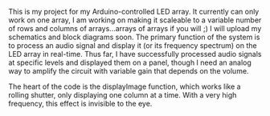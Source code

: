 This is my project for my Arduino-controlled LED array.
It currently can only work on one array, I am working on making it scaleable to a variable number of rows and columns of arrays...arrays of arrays if you will ;)
I will upload my schematics and block diagrams soon.
The primary function of the system is to process an audio signal and display it (or its frequency spectrum) on the LED array in real-time.
Thus far, I have successfully processed audio signals at specific levels and displayed them on a panel, though I need an analog way to amplify the circuit with variable gain that depends on the volume.

The heart of the code is the displayImage function, which works like a rolling shutter, only displaying one column at a time. With a very high frequency, this effect is invisible to the eye.
